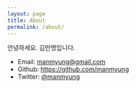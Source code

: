 ```yaml
---
layout: page
title: About
permalink: /about/
---
```


안녕하세요. 김만명입니다.

- Email: manmyung@gmail.com
- Github: https://github.com/manmyung
- Twitter: [@manmyung](https://twitter.com/manmyung)
